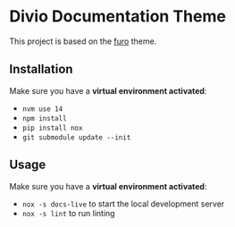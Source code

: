 # Divio Documentation Theme

This project is based on the [furo](https://github.com/pradyunsg/furo) theme.

## Installation

Make sure you have a **virtual environment activated**:

- `nvm use 14`
- `npm install`
- `pip install nox`
- `git submodule update --init`

## Usage

Make sure you have a **virtual environment activated**:

- `nox -s docs-live` to start the local development server
- `nox -s lint` to run linting
